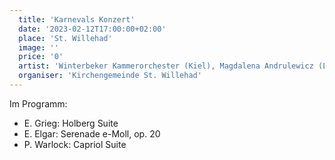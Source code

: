 ```yaml
---
  title: 'Karnevals Konzert'
  date: '2023-02-12T17:00:00+02:00'
  place: 'St. Willehad'
  image: ''
  price: '0'
  artist: 'Winterbeker Kammerorchester (Kiel), Magdalena Andrulewicz (Leitung)'
  organiser: 'Kirchengemeinde St. Willehad'
---
```


Im Programm:
- E. Grieg: Holberg Suite
- E. Elgar: Serenade e-Moll, op. 20
- P. Warlock: Capriol Suite
